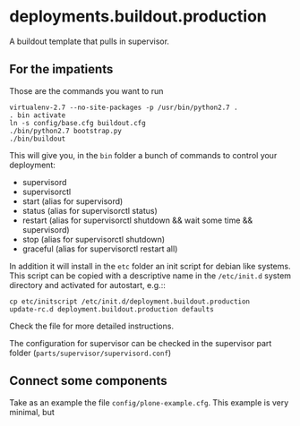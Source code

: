 deployments.buildout.production
===============================

A buildout template that pulls in supervisor.

For the impatients
------------------
Those are the commands you want to run
```
virtualenv-2.7 --no-site-packages -p /usr/bin/python2.7 .
. bin activate
ln -s config/base.cfg buildout.cfg
./bin/python2.7 bootstrap.py
./bin/buildout
```

This will give you, in the `bin` folder a bunch of commands to control your
deployment:
- supervisord
- supervisorctl
- start (alias for supervisord)
- status (alias for supervisorctl status)
- restart (alias for supervisorctl shutdown && wait some time && supervisord)
- stop (alias for supervisorctl shutdown)
- graceful (alias for supervisorctl restart all)

In addition it will install in the `etc` folder an init script for debian like
systems.
This script can be copied with a descriptive name in the `/etc/init.d` system
directory and activated for autostart, e.g.::
```
cp etc/initscript /etc/init.d/deployment.buildout.production
update-rc.d deployment.buildout.production defaults
```
Check the file for more detailed instructions.

The configuration for supervisor can be checked in the supervisor part
folder (`parts/supervisor/supervisord.conf`)

Connect some components
-----------------------
Take as an example the file `config/plone-example.cfg`.
This example is very minimal, but
